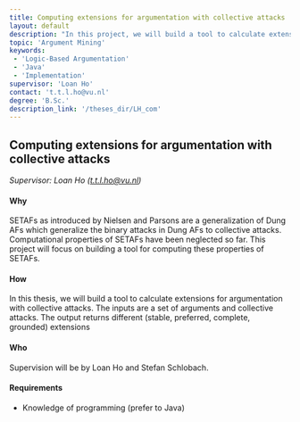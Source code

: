 ```yaml
---
title: Computing extensions for argumentation with collective attacks
layout: default
description: "In this project, we will build a tool to calculate extensions for argumentation with collective attacks. The inputs are a set of arguments and collective attacks. The output returns different (stable, preferred, complete, grounded) extensions."
topic: 'Argument Mining'
keywords: 
 - 'Logic-Based Argumentation'
 - 'Java'
 - 'Implementation'
supervisor: 'Loan Ho'
contact: 't.t.l.ho@vu.nl'
degree: 'B.Sc.'
description_link: '/theses_dir/LH_com'
---
```


## Computing extensions for argumentation with collective attacks

*Supervisor: Loan Ho (t.t.l.ho@vu.nl)*


#### Why 
SETAFs as introduced by Nielsen and Parsons are a generalization of Dung AFs which generalize the binary attacks in Dung AFs to collective attacks. Computational properties of SETAFs have been neglected so far. This project will focus on building a tool for computing these properties of SETAFs.
#### How 
In this thesis, we will build a tool to calculate extensions for argumentation with collective attacks. The inputs are a set of arguments and collective attacks. The output returns different (stable, preferred, complete, grounded) extensions 
#### Who 
Supervision will be by Loan Ho and Stefan Schlobach. 

#### Requirements
- Knowledge of programming (prefer to Java)

